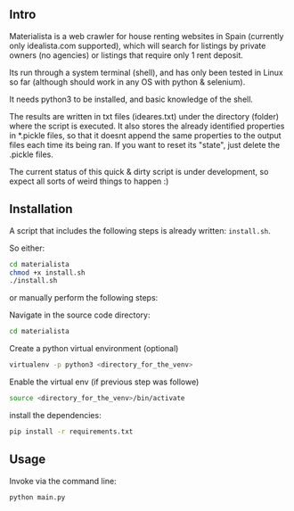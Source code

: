 ## Intro ##

Materialista is a web crawler for house renting websites
in Spain (currently only idealista.com supported),
which will search for listings by private owners (no agencies)
or listings that require only 1 rent deposit.

Its run through a system terminal (shell), and has only been tested 
in Linux so far (although should work in any OS with python & selenium).

It needs python3 to be installed, and basic knowledge of the shell.

The results are written in txt files (ideares.txt) under the directory (folder)
where the script is executed. It also stores the already identified properties
in *.pickle files, so that it doesnt append the same properties to the output
files each time its being ran. If you want to reset its "state", just delete
the .pickle files.

The current status of this quick & dirty script is under development, 
so expect all sorts of weird things to happen :)

## Installation ##

A script that includes the following steps is already written: `install.sh`.

So either:
```bash
cd materialista
chmod +x install.sh
./install.sh
```

or manually perform the following steps:

Navigate in the source code directory:
```bash
cd materialista
```

Create a python virtual environment (optional)
```bash
virtualenv -p python3 <directory_for_the_venv>
```

Enable the virtual env (if previous step was followe) 
```bash
source <directory_for_the_venv>/bin/activate
```

install the dependencies:
```bash
pip install -r requirements.txt
```


## Usage ##

Invoke via the command line:
```bash
python main.py
```
